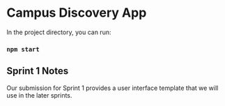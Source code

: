 # Campus Discovery App

In the project directory, you can run:

### `npm start`

## Sprint 1 Notes

Our submission for Sprint 1 provides a user interface template that we will use in the later sprints.
